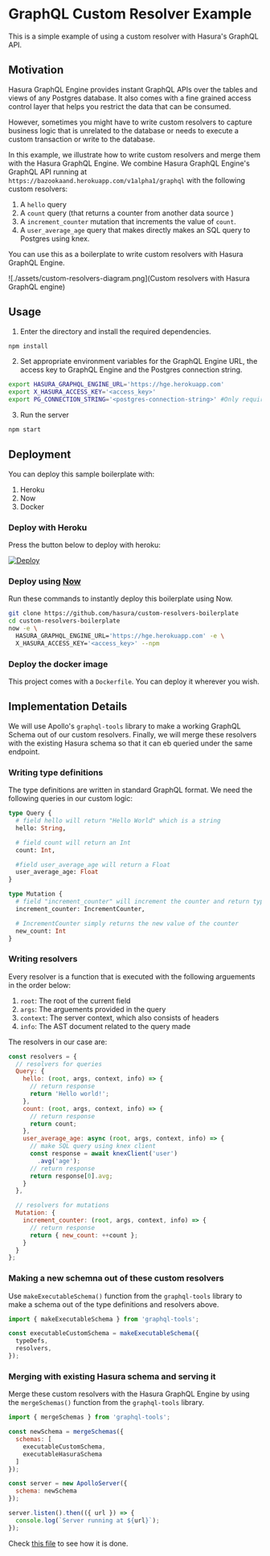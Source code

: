 # GraphQL Custom Resolver Example

This is a simple example of using a custom resolver with Hasura's GraphQL API.

## Motivation

Hasura GraphQL Engine provides instant GraphQL APIs over the tables and views of any Postgres database. It also comes with a fine grained access control layer that helps you restrict the data that can be consumed.

However, sometimes you might have to write custom resolvers to capture business logic that is unrelated to the database or needs to execute a custom transaction or write to the database.

In this example, we illustrate how to write custom resolvers and merge them with the Hasura GraphQL Engine. We combine Hasura GraphQL Engine's GraphQL API running at `https://bazookaand.herokuapp.com/v1alpha1/graphql` with the following custom resolvers:

1. A `hello` query
2. A `count` query (that returns a counter from another data source )
3. A `increment_counter` mutation that increments the value of `count`.
4. A `user_average_age` query that makes directly makes an SQL query to Postgres using knex.

You can use this as a boilerplate to write custom resolvers with Hasura GraphQL Engine.

![./assets/custom-resolvers-diagram.png](Custom resolvers with Hasura GraphQL engine)


## Usage

1. Enter the directory and install the required dependencies.

```bash
npm install
```

2. Set appropriate environment variables for the GraphQL Engine URL, the access key to GraphQL Engine and the Postgres connection string.


```bash
export HASURA_GRAPHQL_ENGINE_URL='https://hge.herokuapp.com'
export X_HASURA_ACCESS_KEY='<access_key>'
export PG_CONNECTION_STRING='<postgres-connection-string>' #Only required for the direct SQL resolver
```

3. Run the server

```bash
npm start
```

## Deployment

You can deploy this sample boilerplate with:

1. Heroku
2. Now
3. Docker

### Deploy with Heroku

Press the button below to deploy with heroku:

[![Deploy](https://www.herokucdn.com/deploy/button.svg)](https://heroku.com/deploy?template=https://github.com/hasura/custom-resolvers-boilerplate)

### Deploy using [Now](https://zeit.co/now)

Run these commands to instantly deploy this boilerplate using Now.

```bash
git clone https://github.com/hasura/custom-resolvers-boilerplate
cd custom-resolvers-boilerplate
now -e \
  HASURA_GRAPHQL_ENGINE_URL='https://hge.herokuapp.com' -e \
  X_HASURA_ACCESS_KEY='<access_key>' --npm
```

### Deploy the docker image

This project comes with a `Dockerfile`. You can deploy it wherever you wish.

## Implementation Details

We will use Apollo's `graphql-tools` library to make a working GraphQL Schema out of our custom resolvers. Finally, we will merge these resolvers with the existing Hasura schema so that it can eb queried under the same endpoint.

### Writing type definitions

The type definitions are written in standard GraphQL format. We need the following queries in our custom logic:


```graphql
type Query {
  # field hello will return "Hello World" which is a string
  hello: String,

  # field count will return an Int
  count: Int,

  #field user_average_age will return a Float
  user_average_age: Float
}

type Mutation {
  # field "increment_counter" will increment the counter and return type IncrementCounter
  increment_counter: IncrementCounter,

  # IncrementCounter simply returns the new value of the counter
  new_count: Int
}
```

### Writing resolvers

Every resolver is a function that is executed with the following arguements in the order below:

1. `root`: The root of the current field
2. `args`: The arguements provided in the query
3. `context`: The server context, which also consists of headers
4. `info`: The AST document related to the query made

The resolvers in our case are:

```js
const resolvers = {
  // resolvers for queries
  Query: {
    hello: (root, args, context, info) => {
      // return response
      return 'Hello world!';
    },
    count: (root, args, context, info) => {
      // return response
      return count;
    },
    user_average_age: async (root, args, context, info) => {
      // make SQL query using knex client
      const response = await knexClient('user')
        .avg('age');
      // return response
      return response[0].avg;
    }
  },

  // resolvers for mutations
  Mutation: {
    increment_counter: (root, args, context, info) => {
      // return response
      return { new_count: ++count };
    }
  }
};
```

### Making a new schemna out of these custom resolvers

Use `makeExecutableSchema()` function from the `graphql-tools` library to make a schema out of the type definitions and resolvers above.

```js
import { makeExecutableSchema } from 'graphql-tools';

const executableCustomSchema = makeExecutableSchema({
  typeDefs,
  resolvers,
});
```

### Merging with existing Hasura schema and serving it

Merge these custom resolvers with the Hasura GraphQL Engine by using the `mergeSchemas()` function from the `graphql-tools` library.

```js
import { mergeSchemas } from 'graphql-tools';

const newSchema = mergeSchemas({
  schemas: [
    executableCustomSchema,
    executableHasuraSchema
  ]
});

const server = new ApolloServer({
  schema: newSchema
});

server.listen().then(({ url }) => {
  console.log(`Server running at ${url}`);
});
```

Check [this file](https://github.com/hasura/custom-resolvers-boilerplate/blob/master/src/index.js) to see how it is done.
